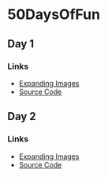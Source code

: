 # 50DaysOfFun

## Day 1

### Links
- [Expanding Images](https://peppy-travesseiro-761fb9.netlify.app/)
- [Source Code](https://github.com/oksiweb/50DaysOfFun/tree/main/1-expanding-images)

## Day 2

### Links
- [Expanding Images](https://magnificent-daifuku-857b0f.netlify.app/)
- [Source Code](https://github.com/oksiweb/50DaysOfFun/tree/main/2-progress-steps)
